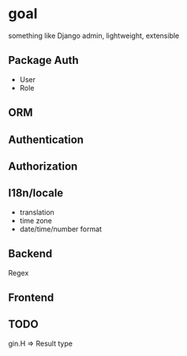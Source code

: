 # goal
something like Django admin, lightweight, extensible

## Package Auth

* User
* Role

## ORM

## Authentication

## Authorization

## I18n/locale

* translation
* time zone
* date/time/number format

## Backend

Regex

## Frontend

## TODO

gin.H => Result type